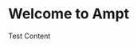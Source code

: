 <!--
title: Overview
menuText: Overview
description: Ampt lets developers rapidly build native cloud apps without complicated configs or struggling with infrastructure.
menuOrder: 1
-->

# Welcome to Ampt

Test Content
